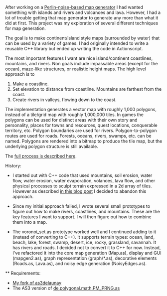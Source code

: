 After working on a [Perlin-noise-based map
generator](http://simblob.blogspot.com/2010/01/simple-map-generation.html)
I had wanted something with islands and rivers and volcanoes and
lava. However, I had a lot of trouble getting that map generator to
generate any more than what it did at first. This project was my
exploration of several different techniques for map generation.

The goal is to make continent/island style maps (surrounded by water)
that can be used by a variety of games. I had originally intended to
write a reusable C++ library but ended up writing the code in
Actionscript.

The most important features I want are nice island/continent
coastlines, mountains, and rivers. Non goals include impassable areas
(except for the ocean), maze-like structures, or realistic height
maps. The high level approach is to

  1. Make a coastline.
  2. Set elevation to distance from coastline. Mountains are farthest from the coast.
  3. Create rivers in valleys, flowing down to the coast.

The implementation generates a vector map with roughly 1,000 polygons,
instead of a tile/grid map with roughly 1,000,000 tiles.  In games the
polygons can be used for distinct areas with their own story and
personality, places for towns and resources, quest locations,
conquerable territory, etc.  Polygon boundaries are used for
rivers. Polygon-to-polygon routes are used for roads. Forests, oceans,
rivers, swamps, etc. can be named. Polygons are rendered into a bitmap
to produce the tile map, but the underlying polygon structure is still
available.

The [full process is described here](http://www-cs-students.stanford.edu/~amitp/game-programming/polygon-map-generation/).

History:

*   I started out with C++ code that used mountains, soil erosion, water flow, water erosion, water evaporation, volanoes, lava flow, and other physical processes to sculpt terrain expressed in a 2d array of tiles. However as described [in this blog post](http://simblob.blogspot.com/2010/06/teleological-vs-ontogenetic-map.html) I decided to abandon this approach.

*   Since my initial approach failed, I wrote several small prototypes to figure out how to make rivers, coastlines, and mountains. These are the key features I want to support. I will then figure out how to combine them into a map.

*   The voronoi_set.as prototype worked well and I continued adding to it (instead of converting to C++). It supports terrain types: ocean, land, beach, lake, forest, swamp, desert, ice, rocky, grassland, savannah. It has rivers and roads. I decided not to convert it to C++ for now. Instead, I've refactored it into the core map generation (Map.as), display and GUI (mapgen2.as), graph representation (graph/*.as), decorative elements (Roads.as, Lava.as), and noisy edge generation (NoisyEdges.as).


** Requirements:

* [My fork of as3delaunay](http://github.com/amitp/as3delaunay)
* The AS3 version of [de.polygonal.math.PM_PRNG.as](http://lab.polygonal.de/2007/04/21/a-good-pseudo-random-number-generator-prng/)
